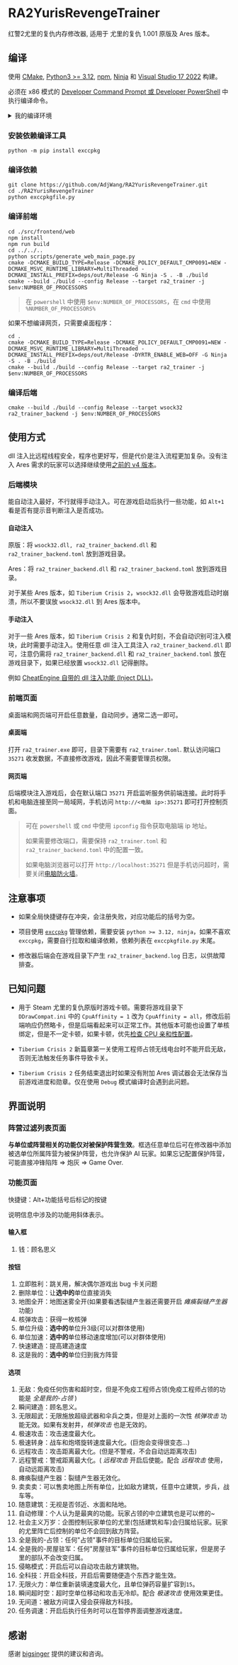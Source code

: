 # RA2YurisRevengeTrainer

红警2尤里的复仇内存修改器, 适用于 尤里的复仇 1.001 原版及 Ares 版本。

## 编译

使用 [CMake](https://cmake.org/), [Python3 >= 3.12](https://www.python.org/), [npm](https://www.npmjs.com/), [Ninja](https://ninja-build.org/) 和 [Visual Studio 17 2022](https://visualstudio.microsoft.com/) 构建。

必须在 x86 模式的 [Developer Command Prompt 或 Developer PowerShell](https://learn.microsoft.com/en-us/visualstudio/ide/reference/command-prompt-powershell?view=vs-2022) 中执行编译命令。

<details>

<summary> 我的编译环境 </summary>

```
Windows PowerShell
Copyright (C) Microsoft Corporation. All rights reserved.

Try the new cross-platform PowerShell https://aka.ms/pscore6

Could not start Developer PowerShell using the script path.
Attempting to launch from the latest Visual Studio installation.
**********************************************************************
** Visual Studio 2022 Developer PowerShell v17.14.7
** Copyright (c) 2025 Microsoft Corporation
**********************************************************************
PS C:\Projects\RA2YurisRevengeTrainer> python --version
Python 3.12.5
PS C:\Projects\RA2YurisRevengeTrainer> python -m pip show exccpkg
Name: exccpkg
Version: 3.0.3
Summary: An explicit C++ package builder.
Home-page:
Author: AdjWang
Author-email: wwang230513@gmail.com
License:
Location: C:\Programs\Python312\Lib\site-packages
Requires: requests
Required-by:
PS C:\Projects\RA2YurisRevengeTrainer> npm --version
10.9.2
PS C:\Projects\RA2YurisRevengeTrainer> ninja --version
1.13.0.git
PS C:\Projects\RA2YurisRevengeTrainer> cl
Microsoft (R) C/C++ Optimizing Compiler Version 19.44.35211 for x86
Copyright (C) Microsoft Corporation.  All rights reserved.

usage: cl [ option... ] filename... [ /link linkoption... ]        
PS C:\Projects\RA2YurisRevengeTrainer> cmake --version
cmake version 3.30.2

CMake suite maintained and supported by Kitware (kitware.com/cmake).
PS C:\Projects\RA2YurisRevengeTrainer> 
```

</details>

### 安装依赖编译工具

```
python -m pip install exccpkg
```

### 编译依赖

```
git clone https://github.com/AdjWang/RA2YurisRevengeTrainer.git
cd ./RA2YurisRevengeTrainer
python exccpkgfile.py
```

### 编译前端

```
cd ./src/frontend/web
npm install
npm run build
cd ../../..
python scripts/generate_web_main_page.py
cmake -DCMAKE_BUILD_TYPE=Release -DCMAKE_POLICY_DEFAULT_CMP0091=NEW -DCMAKE_MSVC_RUNTIME_LIBRARY=MultiThreaded -DCMAKE_INSTALL_PREFIX=deps/out/Release -G Ninja -S . -B ./build
cmake --build ./build --config Release --target ra2_trainer -j $env:NUMBER_OF_PROCESSORS
```

> 在 `powershell` 中使用 `$env:NUMBER_OF_PROCESSORS`，在 `cmd` 中使用 `%NUMBER_OF_PROCESSORS%`

如果不想编译网页，只需要桌面程序：

```
cd .
cmake -DCMAKE_BUILD_TYPE=Release -DCMAKE_POLICY_DEFAULT_CMP0091=NEW -DCMAKE_MSVC_RUNTIME_LIBRARY=MultiThreaded -DCMAKE_INSTALL_PREFIX=deps/out/Release -DYRTR_ENABLE_WEB=OFF -G Ninja -S . -B ./build
cmake --build ./build --config Release --target ra2_trainer -j $env:NUMBER_OF_PROCESSORS
```

### 编译后端

```
cmake --build ./build --config Release --target wsock32 ra2_trainer_backend -j $env:NUMBER_OF_PROCESSORS
```

## 使用方式

dll 注入比远程线程安全，程序也更好写，但是代价是注入流程更加复杂。没有注入 Ares 需求的玩家可以选择继续使用[之前的 v4 版本](https://github.com/AdjWang/RA2YurisRevengeTrainer/releases/tag/v4.2)。

### 后端模块

能自动注入最好，不行就得手动注入。可在游戏启动后执行一些功能，如 `Alt+1` 看是否有提示音判断注入是否成功。

#### 自动注入

原版：将 `wsock32.dll, ra2_trainer_backend.dll` 和 `ra2_trainer_backend.toml` 放到游戏目录。

Ares：将 `ra2_trainer_backend.dll` 和 `ra2_trainer_backend.toml` 放到游戏目录。

对于某些 Ares 版本，如 `Tiberium Crisis 2`，`wsock32.dll` 会导致游戏启动时崩溃，所以不要误放 `wsock32.dll` 到 Ares 版本中。

#### 手动注入

对于一些 Ares 版本，如 `Tiberium Crisis 2` 和复仇时刻，不会自动识别可注入模块，此时需要手动注入。使用任意 dll 注入工具注入 `ra2_trainer_backend.dll` 即可，注意仍需将 `ra2_trainer_backend.dll` 和 `ra2_trainer_backend.toml` 放在游戏目录下，如果已经放置 `wsock32.dll` 记得删除。

例如 [CheatEngine 自带的 dll 注入功能 (Inject DLL)](https://wiki.cheatengine.org/index.php?title=Help_File:Menus_and_Features)。

### 前端页面

桌面端和网页端可开启任意数量，自动同步。通常二选一即可。

#### 桌面端

打开 `ra2_trainer.exe` 即可，目录下需要有 `ra2_trainer.toml`. 默认访问端口 `35271` 收发数据，不直接修改游戏，因此不需要管理员权限。

#### 网页端

后端模块注入游戏后，会在默认端口 `35271` 开启监听服务供前端连接。此时将手机和电脑连接至同一局域网，手机访问 `http://<电脑 ip>:35271` 即可打开控制页面。

> 可在 `powershell` 或 `cmd` 中使用 `ipconfig` 指令获取电脑端 ip 地址。
> 
> 如果需要修改端口，需要保持 `ra2_trainer.toml` 和 `ra2_trainer_backend.toml` 中的配置一致。
> 
> 如果电脑浏览器可以打开 `http://localhost:35271` 但是手机访问超时，需要关闭[电脑防火墙](https://support.microsoft.com/en-us/windows/firewall-and-network-protection-in-the-windows-security-app-ec0844f7-aebd-0583-67fe-601ecf5d774f)。

## 注意事项

- 如果全局快捷键存在冲突，会注册失败，对应功能后的括号为空。

- 项目使用 [`exccpkg`](https://github.com/AdjWang/exccpkg) 管理依赖，需要安装 `python >= 3.12, ninja`，如果不喜欢 `exccpkg`，需要自行拉取和编译依赖，依赖列表在 `exccpkgfile.py` 末尾。

- 修改器后端会在游戏目录下产生 `ra2_trainer_backend.log` 日志，以供故障排查。

## 已知问题

- 用于 Steam 尤里的复仇原版时游戏卡顿。需要将游戏目录下 `DDrawCompat.ini` 中的 `CpuAffinity = 1` 改为 `CpuAffinity = all`，修改后前端响应仍然略卡，但是后端看起来可以正常工作。其他版本可能也设置了单核绑定，但是不一定卡顿，如果卡顿，优先[检查 CPU 亲和性配置](https://poweradm.com/set-cpu-affinity-powershell/)。

- `Tiberium Crisis 2` 新篇章第一关使用工程师占领无线电台时不能开启无敌，否则无法触发任务事件导致卡关。

- `Tiberium Crisis 2` 任务结束退出时如果没有附加 Ares 调试器会无法保存当前游戏进度和勋章。仅在使用 `Debug` 模式编译时会遇到此问题。

## 界面说明

### 阵营过滤列表页面

**与单位或阵营相关的功能仅对被保护阵营生效**。框选任意单位后可在修改器中添加被选单位所属阵营为被保护阵营，也允许保护 AI 玩家。如果忘记配置保护阵营，可能直接冲锋陷阵 => 炮灰 => Game Over.

### 功能页面

快捷键：Alt+功能括号后标记的按键

说明信息中涉及的功能用斜体表示。

#### 输入框

1. 钱：顾名思义

#### 按钮

1. 立即胜利：跳关用，解决偶尔游戏出 bug 卡关问题
2. 删除单位：让**选中的**单位直接消失
3. 地图全开：地图迷雾全开(如果要看透裂缝产生器还需要开启 *瘫痪裂缝产生器* 功能)
4. 核弹攻击：获得一枚核弹
5. 单位升级：**选中的**单位升3级(可以对群体使用)
6. 单位加速：**选中的**单位移动速度增加(可以对群体使用)
7. 快速建造：提高建造速度
8. 这是我的：**选中的**单位归到我方阵营

#### 选项

1. 无敌：免疫任何伤害和超时空，但是不免疫工程师占领(免疫工程师占领的功能是 *全是我的-占领* )
2. 瞬间建造：顾名思义。
3. 无限超武：无限施放超级武器和伞兵之类，但是对上面的一次性 *核弹攻击* 功能无效。如果有发射井，*核弹攻击* 也是无效的。
4. 极速攻击：攻击速度最大化。
5. 极速转身：战车和炮塔旋转速度最大化。(巨炮会变得很变态...)
6. 远程攻击：攻击距离最大化。(但是不警戒，不会自动远距离攻击)
7. 远程警戒：警戒距离最大化。( *远程攻击* 开启后使能。配合 *远程攻击* 使用，自动远距离攻击)
8. 瘫痪裂缝产生器：裂缝产生器无效化。
9. 卖卖卖：可以售卖地图上所有单位，比如敌方建筑，任意中立建筑，步兵，战车等。
10. 随意建筑：无视是否邻近、水面和陆地。
11. 自动修理：个人认为是最爽的功能。玩家占领的中立建筑也是可以修的~
12. 社会主义万岁：企图控制玩家单位的尤里(包括建筑和车)会归属给玩家。玩家的尤里阵亡后控制的单位不会回到敌方阵营。
13. 全是我的-占领：任何"占领"事件的目标单位归属给玩家。
14. 全是我的-房屋驻军：任何"房屋驻军"事件的目标单位归属给玩家，但是房子里的部队不会改变归属。
15. 侵略模式：开启后可以自动攻击敌方建筑物。
16. 全科技：开启全科技，开启后需要随便造个东西才能生效。
17. 无限火力：单位重新装填速度最大化，且单位弹药容量扩容到`15`。
18. 瞬间超时空：超时空单位移动和攻击无冷却。配合 *极速攻击* 使用效果更佳。
19. 无间道：被敌方间谍入侵会获得敌方科技。
20. 任务调速：开启后执行任务时可以在暂停界面调整游戏速度。

## 感谢

感谢 [bigsinger](https://github.com/bigsinger/) 提供的建议和咨询。
